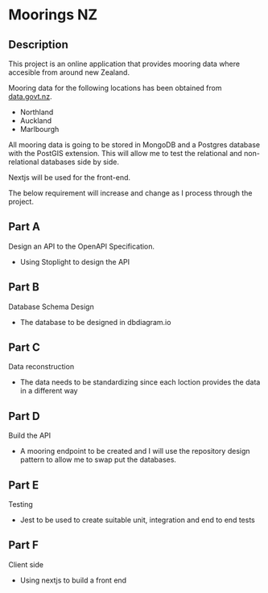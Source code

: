 # Moorings NZ

## Description

This project is an online application that provides mooring data where accesible from around new Zealand.

Mooring data for the following locations has been obtained from [data.govt.nz](https://data.govt.nz/).

- Northland
- Auckland
- Marlbourgh

All mooring data is going to be stored in MongoDB and a Postgres database with the PostGIS extension. This will allow me to test the relational and non-relational databases side by side.

Nextjs will be used for the front-end.

The below requirement will increase and change as I process through the project.

## Part A

Design an API to the OpenAPI Specification.

- Using Stoplight to design the API

## Part B

Database Schema Design

- The database to be designed in dbdiagram.io

## Part C

Data reconstruction

- The data needs to be standardizing since each loction provides the data in a different way

## Part D

Build the API

- A mooring endpoint to be created and I will use the repository design pattern to allow me to swap put the databases.

## Part E

Testing

- Jest to be used to create suitable unit, integration and end to end tests

## Part F

Client side

- Using nextjs to build a front end

